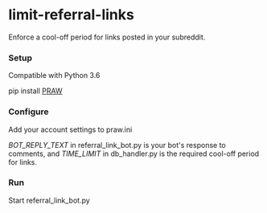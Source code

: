 # limit-referral-links
Enforce a cool-off period for links posted in your subreddit.

### Setup
Compatible with Python 3.6

pip install [PRAW](https://github.com/praw-dev/praw)

### Configure
Add your account settings to praw.ini

*BOT_REPLY_TEXT* in referral_link_bot.py is your bot's response to comments, and *TIME_LIMIT* in db_handler.py is the required cool-off period for links.

### Run
Start referral_link_bot.py
